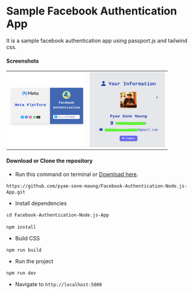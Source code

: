 # Sample Facebook Authentication App
It is a sample facebook authentication app using passport.js and tailwind css.

#### Screenshots

<table> 
     <tr> 
          <td> <img src="./public/image/fb-auth.png" width=200 heigh=200> </td>
          <td> <img src="./public/image/fb-profile.png" width=200 heigh=200></td>
     </tr>
</table>

#### Download or Clone the repository

-   Run this command on terminal or [Download here](https://github.com/pyae-sone-maung/Facebook-Authentication-Node.js-App/archive/refs/heads/main.zip).

```
https://github.com/pyae-sone-maung/Facebook-Authentication-Node.js-App.git
```

-   Install dependencies

```
cd Facebook-Authentication-Node.js-App

npm install
```
-   Build CSS 
```
npm run build
```
-   Run the project

```
npm run dev
```

-   Navigate to `http://localhost:5000`
